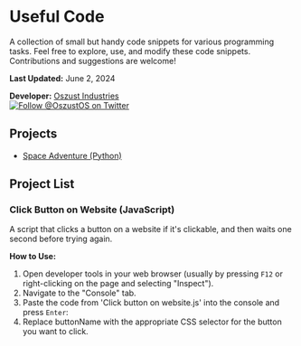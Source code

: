 # Useful Code

A collection of small but handy code snippets for various programming tasks. Feel free to explore, use, and modify these code snippets. Contributions and suggestions are welcome!

**Last Updated:** June 2, 2024

**Developer:** [Oszust Industries](https://github.com/Oszust-Industries)  
[![Follow @OszustOS on Twitter](https://img.shields.io/twitter/url/https/twitter.com/bukotsunikki.svg?style=social&label=Follow%20%40OszustOS)](https://twitter.com/OszustOS)

## Projects
- [Space Adventure (Python)](https://github.com/Oszust-Industries/Useful-Code/edit/main/README.md#click-button-on-website-javascript)

## Project List

### Click Button on Website (JavaScript)

A script that clicks a button on a website if it's clickable, and then waits one second before trying again.

**How to Use:**
1. Open developer tools in your web browser (usually by pressing `F12` or right-clicking on the page and selecting "Inspect").
2. Navigate to the "Console" tab.
3. Paste the code from 'Click button on website.js' into the console and press `Enter`:
4. Replace buttonName with the appropriate CSS selector for the button you want to click.
<br />
<br />
<br />
